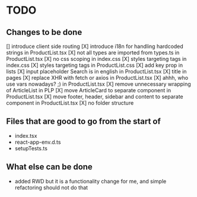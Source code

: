 # TODO

## Changes to be done

[] introduce client side routing
[X] introduce i18n for handling hardcoded strings in ProductList.tsx
[X] not all types are imported from types.ts in ProductList.tsx
[X] no css scoping in index.css
[X] styles targeting tags in index.css
[X] styles targeting tags in ProductList.css
[X] add key prop in lists
[X] input placeholder Search is in english in ProductList.tsx
[X] title in pages
[X] replace XHR with fetch or axios in ProductList.tsx
[X] ahhh, who use vars nowadays? ;) in ProductList.tsx
[X] remove unnecessary wrapping of ArticleList in PLP
[X] move ArticleCard to separate component in ProductList.tsx
[X] move footer, header, sidebar and content to separate component in ProductList.tsx
[X] no folder structure

## Files that are good to go from the start of

- index.tsx
- react-app-env.d.ts
- setupTests.ts

## What else can be done

- added RWD but it is a functionality change for me, and simple refactoring should not do that
